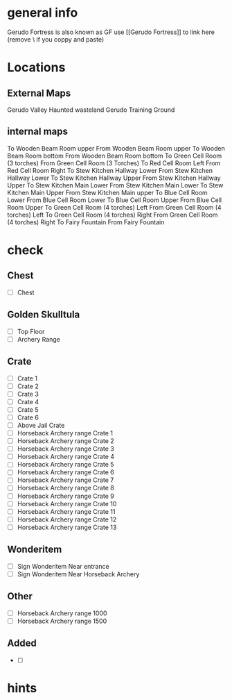 # general info 
Gerudo Fortress is also known as GF use \[\[Gerudo Fortress]] to link here (remove \\ if you coppy and paste)
# Locations
## External Maps
Gerudo Valley
Haunted wasteland
Gerudo Training Ground
## internal maps
To Wooden Beam Room upper
From Wooden Beam Room upper
To Wooden Beam Room bottom
From Wooden Beam Room bottom
To Green Cell Room (3 torches)
From Green Cell Room (3 Torches)
To Red Cell Room Left
From Red Cell Room Right
To Stew Kitchen Hallway Lower
From Stew Kitchen Hallway Lower
To Stew Kitchen Hallway Upper
From Stew Kitchen  Hallway Upper
To Stew Kitchen Main Lower
From Stew Kitchen Main Lower
To Stew Kitchen Main Upper
From Stew Kitchen Main upper
To Blue Cell Room Lower
From Blue Cell Room Lower
To Blue Cell Room Upper 
From Blue Cell Room Upper 
To Green Cell Room (4 torches) Left
From Green Cell Room (4 torches) Left
To Green Cell Room (4 torches) Right
From Green Cell Room (4 torches) Right
To Fairy Fountain
From Fairy Fountain
# check
## Chest
- [ ] Chest
## Golden Skulltula
- [ ] Top Floor
- [ ] Archery Range
## Crate
- [ ] Crate 1
- [ ] Crate 2
- [ ] Crate 3
- [ ] Crate 4
- [ ] Crate 5
- [ ] Crate 6
- [ ] Above Jail Crate
- [ ] Horseback Archery range Crate 1
- [ ] Horseback Archery range Crate 2
- [ ] Horseback Archery range Crate 3
- [ ] Horseback Archery range Crate 4
- [ ] Horseback Archery range Crate 5
- [ ] Horseback Archery range Crate 6
- [ ] Horseback Archery range Crate 7
- [ ] Horseback Archery range Crate 8
- [ ] Horseback Archery range Crate 9
- [ ] Horseback Archery range Crate 10
- [ ] Horseback Archery range Crate 11
- [ ] Horseback Archery range Crate 12
- [ ] Horseback Archery range Crate 13
## Wonderitem
- [ ] Sign Wonderitem Near entrance
- [ ] Sign Wonderitem Near Horseback Archery
## Other
- [ ] Horseback Archery range 1000
- [ ] Horseback Archery range 1500
## Added
- [ ] 
# hints
